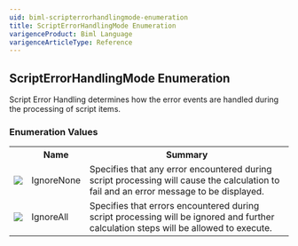 ```yaml
---
uid: biml-scripterrorhandlingmode-enumeration
title: ScriptErrorHandlingMode Enumeration
varigenceProduct: Biml Language
varigenceArticleType: Reference
---
```


## ScriptErrorHandlingMode Enumeration<div class="LanguageSummary"><div class ="SummaryItem">Script Error Handling determines how the error events are handled during the processing of script items.</div></div><div class="EnumValueGroup">### Enumeration Values<table id="EnumValue" class="MemberList"><tbody><tr><th class="MemberTypeIconColumnHeader">&nbsp;</th><th class="MemberNameColumnHeader">Name</th><th class="MemberSummaryColumnHeader">Summary</th></tr><tr class="cd0"><td align="center" class="MemberTypeIcon"><img src="enumValue.png"></img></td><td class="MemberName">IgnoreNone</td><td class="MemberSummary"><div class ="SummaryItem">Specifies that any error encountered during script processing will cause the calculation to fail and an error message to be displayed.</div></td></tr><tr class="cd1"><td align="center" class="MemberTypeIcon"><img src="enumValue.png"></img></td><td class="MemberName">IgnoreAll</td><td class="MemberSummary"><div class ="SummaryItem">Specifies that errors encountered during script processing will be ignored and further calculation steps will be allowed to execute.</div></td></tr></tbody></table></div>